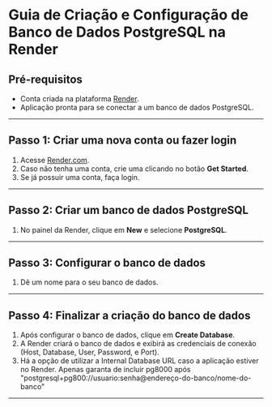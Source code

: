 # Guia de Criação e Configuração de Banco de Dados PostgreSQL na Render

## Pré-requisitos

- Conta criada na plataforma [Render](https://render.com).
- Aplicação pronta para se conectar a um banco de dados PostgreSQL.

---

## Passo 1: Criar uma nova conta ou fazer login

1. Acesse [Render.com](https://render.com).
2. Caso não tenha uma conta, crie uma clicando no botão **Get Started**.
3. Se já possuir uma conta, faça login.

---

## Passo 2: Criar um banco de dados PostgreSQL

1. No painel da Render, clique em **New** e selecione **PostgreSQL**.

---

## Passo 3: Configurar o banco de dados

1. Dê um nome para o seu banco de dados.

---

## Passo 4: Finalizar a criação do banco de dados

1. Após configurar o banco de dados, clique em **Create Database**.
2. A Render criará o banco de dados e exibirá as credenciais de conexão (Host, Database, User, Password, e Port).
3. Há a opção de utilizar a Internal Database URL caso a aplicação estiver no Render. Apenas garanta de incluir pg8000
   após "postgresql+pg800://usuario:senha@endereço-do-banco/nome-do-banco"

---

